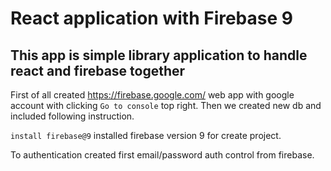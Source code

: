 # React application with Firebase 9 

## This app is simple library application to handle react and firebase together


First of all created https://firebase.google.com/ web app with google account with clicking `Go to console` top right. Then we created new db and included following instruction.


`install firebase@9` installed firebase version 9 for create project.

To authentication created first email/password auth control from firebase.